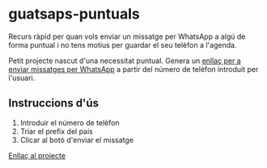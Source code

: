 # guatsaps-puntuals
Recurs ràpid per quan vols enviar un missatge per WhatsApp a algú de forma puntual i no tens motius per guardar el seu telèfon a l'agenda.

Petit projecte nascut d'una necessitat puntual. Genera un [enllaç per a enviar missatges per WhatsApp](https://faq.whatsapp.com/general/chats/how-to-use-click-to-chat/?lang=kk) a partir del número de telèfon introduit per l'usuari.

## Instruccions d'ús

1. Introduir el número de telèfon
2. Triar el prefix del país
3. Clicar al botó d'enviar el missatge

[Enllaç al projecte](https://jomorespi.github.io/guatsaps-puntuals/index.html)